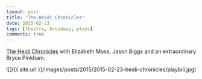```yaml
---
layout: post
title: "The Heidi Chronicles"
date: 2015-02-23
tags: [theatre, broadway, plays]
comments: true
---
```

[The Heidi Chronicles](http://www.theheidichroniclesonbroadway.com) with Elizabeth Moss, Jason Biggs and an extraordinary Bryce Pinkham.

![]({{ site.url }}/images/posts/2015/2015-02-23-heidi-chronicles/playbill.jpg)

